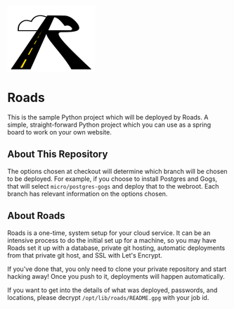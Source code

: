 ![Roads from Digital Borderlands](https://github.com/f00f-nyc/roads-python/raw/master/sample/welcome/static/images/roads.png  "Roads") 
# Roads

This is the sample Python project which will be deployed by Roads. A simple, straight-forward Python project which you can use as a spring board to work on your own website.

## About This Repository

The options chosen at checkout will determine which branch will be chosen to be deployed.  For example, if you choose to install Postgres and Gogs, that will select `micro/postgres-gogs` and deploy that to the webroot. Each branch has relevant information on the options chosen.

## About Roads

Roads is a one-time, system setup for your cloud service. It can be an intensive process to do the initial set up for a machine, so you may have Roads set it up with a database, private git hosting,  automatic deployments from that private git host, and SSL with Let's Encrypt. 

If you've done that, you only need to clone your private repository and start hacking away! Once you push to it, deployments will happen automatically.

If you want to get into the details of what was deployed, passwords, and locations, please decrypt `/opt/lib/roads/README.gpg` with your job id.

